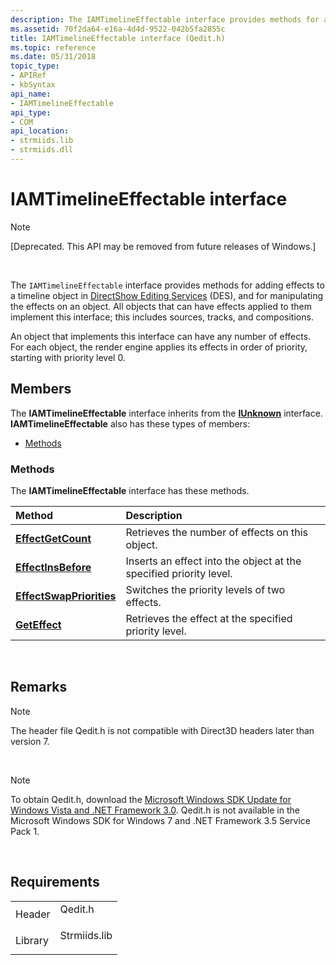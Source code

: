 ```yaml
---
description: The IAMTimelineEffectable interface provides methods for adding effects to a timeline object in DirectShow Editing Services (DES), and for manipulating the effects on an object.
ms.assetid: 70f2da64-e16a-4d4d-9522-042b5fa2855c
title: IAMTimelineEffectable interface (Qedit.h)
ms.topic: reference
ms.date: 05/31/2018
topic_type: 
- APIRef
- kbSyntax
api_name: 
- IAMTimelineEffectable
api_type: 
- COM
api_location: 
- strmiids.lib
- strmiids.dll
---
```


# IAMTimelineEffectable interface

> [!Note]  
> \[Deprecated. This API may be removed from future releases of Windows.\]

 

The `IAMTimelineEffectable` interface provides methods for adding effects to a timeline object in [DirectShow Editing Services](directshow-editing-services.md) (DES), and for manipulating the effects on an object. All objects that can have effects applied to them implement this interface; this includes sources, tracks, and compositions.

An object that implements this interface can have any number of effects. For each object, the render engine applies its effects in order of priority, starting with priority level 0.

## Members

The **IAMTimelineEffectable** interface inherits from the [**IUnknown**](/windows/win32/api/unknwn/nn-unknwn-iunknown) interface. **IAMTimelineEffectable** also has these types of members:

-   [Methods](#methods)

### Methods

The **IAMTimelineEffectable** interface has these methods.



| Method                                                                     | Description                                                                   |
|:---------------------------------------------------------------------------|:------------------------------------------------------------------------------|
| [**EffectGetCount**](iamtimelineeffectable-effectgetcount.md)             | Retrieves the number of effects on this object.<br/>                    |
| [**EffectInsBefore**](iamtimelineeffectable-effectinsbefore.md)           | Inserts an effect into the object at the specified priority level.<br/> |
| [**EffectSwapPriorities**](iamtimelineeffectable-effectswappriorities.md) | Switches the priority levels of two effects.<br/>                       |
| [**GetEffect**](iamtimelineeffectable-geteffect.md)                       | Retrieves the effect at the specified priority level.<br/>              |



 

## Remarks

> [!Note]  
> The header file Qedit.h is not compatible with Direct3D headers later than version 7.

 

> [!Note]  
> To obtain Qedit.h, download the [Microsoft Windows SDK Update for Windows Vista and .NET Framework 3.0](https://msdn.microsoft.com/windowsvista/bb980924.aspx). Qedit.h is not available in the Microsoft Windows SDK for Windows 7 and .NET Framework 3.5 Service Pack 1.

 

## Requirements



|                    |                                                                                         |
|--------------------|-----------------------------------------------------------------------------------------|
| Header<br/>  | <dl> <dt>Qedit.h</dt> </dl>      |
| Library<br/> | <dl> <dt>Strmiids.lib</dt> </dl> |



 

 
